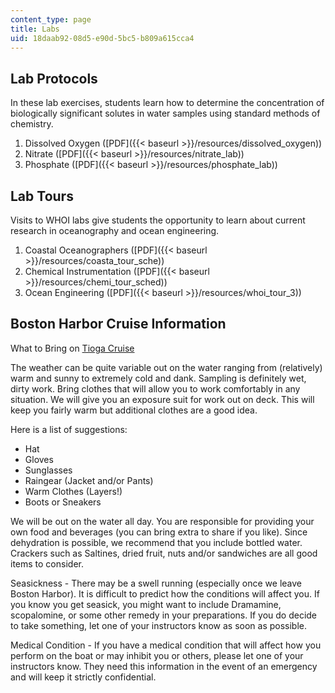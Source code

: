 ```yaml
---
content_type: page
title: Labs
uid: 18daab92-08d5-e90d-5bc5-b809a615cca4
---
```


Lab Protocols
-------------

In these lab exercises, students learn how to determine the concentration of biologically significant solutes in water samples using standard methods of chemistry.

1.  Dissolved Oxygen ([PDF]({{< baseurl >}}/resources/dissolved_oxygen))
2.  Nitrate ([PDF]({{< baseurl >}}/resources/nitrate_lab))
3.  Phosphate ([PDF]({{< baseurl >}}/resources/phosphate_lab))

Lab Tours
---------

Visits to WHOI labs give students the opportunity to learn about current research in oceanography and ocean engineering.

1.  Coastal Oceanographers ([PDF]({{< baseurl >}}/resources/coasta_tour_sche))
2.  Chemical Instrumentation ([PDF]({{< baseurl >}}/resources/chemi_tour_sched))
3.  Ocean Engineering ([PDF]({{< baseurl >}}/resources/whoi_tour_3))

Boston Harbor Cruise Information
--------------------------------

What to Bring on [Tioga Cruise](http://www.whoi.edu/marine/ndsf/research_vessels/CRV/index.html)

The weather can be quite variable out on the water ranging from (relatively) warm and sunny to extremely cold and dank. Sampling is definitely wet, dirty work. Bring clothes that will allow you to work comfortably in any situation. We will give you an exposure suit for work out on deck. This will keep you fairly warm but additional clothes are a good idea.

Here is a list of suggestions:

*   Hat
*   Gloves
*   Sunglasses
*   Raingear (Jacket and/or Pants)
*   Warm Clothes (Layers!)
*   Boots or Sneakers

We will be out on the water all day. You are responsible for providing your own food and beverages (you can bring extra to share if you like). Since dehydration is possible, we recommend that you include bottled water. Crackers such as Saltines, dried fruit, nuts and/or sandwiches are all good items to consider.

Seasickness - There may be a swell running (especially once we leave Boston Harbor). It is difficult to predict how the conditions will affect you. If you know you get seasick, you might want to include Dramamine, scopalomine, or some other remedy in your preparations. If you do decide to take something, let one of your instructors know as soon as possible.

Medical Condition - If you have a medical condition that will affect how you perform on the boat or may inhibit you or others, please let one of your instructors know. They need this information in the event of an emergency and will keep it strictly confidential.